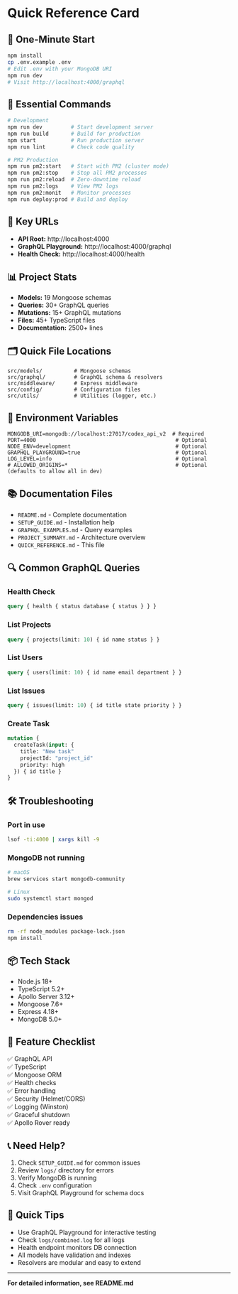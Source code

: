 # Quick Reference Card

## 🚀 One-Minute Start

```bash
npm install
cp .env.example .env
# Edit .env with your MongoDB URI
npm run dev
# Visit http://localhost:4000/graphql
```

## 📝 Essential Commands

```bash
# Development
npm run dev         # Start development server
npm run build       # Build for production
npm start           # Run production server
npm run lint        # Check code quality

# PM2 Production
npm run pm2:start   # Start with PM2 (cluster mode)
npm run pm2:stop    # Stop all PM2 processes
npm run pm2:reload  # Zero-downtime reload
npm run pm2:logs    # View PM2 logs
npm run pm2:monit   # Monitor processes
npm run deploy:prod # Build and deploy
```

## 🔗 Key URLs

- **API Root:** http://localhost:4000
- **GraphQL Playground:** http://localhost:4000/graphql
- **Health Check:** http://localhost:4000/health

## 📊 Project Stats

- **Models:** 19 Mongoose schemas
- **Queries:** 30+ GraphQL queries
- **Mutations:** 15+ GraphQL mutations
- **Files:** 45+ TypeScript files
- **Documentation:** 2500+ lines

## 🗂️ Quick File Locations

```
src/models/          # Mongoose schemas
src/graphql/         # GraphQL schema & resolvers
src/middleware/      # Express middleware
src/config/          # Configuration files
src/utils/           # Utilities (logger, etc.)
```

## 🔧 Environment Variables

```env
MONGODB_URI=mongodb://localhost:27017/codex_api_v2  # Required
PORT=4000                                            # Optional
NODE_ENV=development                                 # Optional
GRAPHQL_PLAYGROUND=true                              # Optional
LOG_LEVEL=info                                       # Optional
# ALLOWED_ORIGINS=*                                  # Optional (defaults to allow all in dev)
```

## 📚 Documentation Files

- `README.md` - Complete documentation
- `SETUP_GUIDE.md` - Installation help
- `GRAPHQL_EXAMPLES.md` - Query examples
- `PROJECT_SUMMARY.md` - Architecture overview
- `QUICK_REFERENCE.md` - This file

## 🔍 Common GraphQL Queries

### Health Check
```graphql
query { health { status database { status } } }
```

### List Projects
```graphql
query { projects(limit: 10) { id name status } }
```

### List Users
```graphql
query { users(limit: 10) { id name email department } }
```

### List Issues
```graphql
query { issues(limit: 10) { id title state priority } }
```

### Create Task
```graphql
mutation {
  createTask(input: {
    title: "New task"
    projectId: "project_id"
    priority: high
  }) { id title }
}
```

## 🛠️ Troubleshooting

### Port in use
```bash
lsof -ti:4000 | xargs kill -9
```

### MongoDB not running
```bash
# macOS
brew services start mongodb-community

# Linux
sudo systemctl start mongod
```

### Dependencies issues
```bash
rm -rf node_modules package-lock.json
npm install
```

## 📦 Tech Stack

- Node.js 18+
- TypeScript 5.2+
- Apollo Server 3.12+
- Mongoose 7.6+
- Express 4.18+
- MongoDB 5.0+

## 🎯 Feature Checklist

✅ GraphQL API  
✅ TypeScript  
✅ Mongoose ORM  
✅ Health checks  
✅ Error handling  
✅ Security (Helmet/CORS)  
✅ Logging (Winston)  
✅ Graceful shutdown  
✅ Apollo Rover ready  

## 📞 Need Help?

1. Check `SETUP_GUIDE.md` for common issues
2. Review `logs/` directory for errors
3. Verify MongoDB is running
4. Check `.env` configuration
5. Visit GraphQL Playground for schema docs

## 🌟 Quick Tips

- Use GraphQL Playground for interactive testing
- Check `logs/combined.log` for all logs
- Health endpoint monitors DB connection
- All models have validation and indexes
- Resolvers are modular and easy to extend

---

**For detailed information, see README.md**

